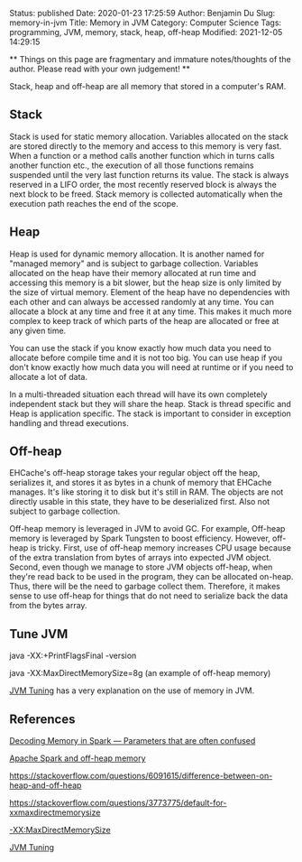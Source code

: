 Status: published
Date: 2020-01-23 17:25:59
Author: Benjamin Du
Slug: memory-in-jvm
Title: Memory in JVM
Category: Computer Science
Tags: programming, JVM, memory, stack, heap, off-heap
Modified: 2021-12-05 14:29:15

**
Things on this page are fragmentary and immature notes/thoughts of the author.
Please read with your own judgement!
**

Stack, heap and off-heap are all memory that stored in a computer's RAM.

## Stack

Stack is used for static memory allocation.
Variables allocated on the stack are stored directly to the memory 
and access to this memory is very fast.
When a function or a method calls another function which in turns calls another function etc., 
the execution of all those functions remains suspended 
until the very last function returns its value. 
The stack is always reserved in a LIFO order, 
the most recently reserved block is always the next block to be freed. 
Stack memory is collected automatically when the execution path reaches the end of the scope.


## Heap

Heap is used for dynamic memory allocation.
It is another named for "managed memory" and is subject to garbage collection.
Variables allocated on the heap have their memory allocated at run time and accessing this memory is a bit slower, 
but the heap size is only limited by the size of virtual memory. 
Element of the heap have no dependencies with each other and can always be accessed randomly at any time. 
You can allocate a block at any time and free it at any time. 
This makes it much more complex to keep track of which parts of the heap are allocated or free at any given time.


You can use the stack if you know exactly how much data you need to allocate 
before compile time and it is not too big. 
You can use heap if you don't know exactly how much data you will need at runtime or if you need to allocate a lot of data.


In a multi-threaded situation each thread will have its own completely independent stack 
but they will share the heap. 
Stack is thread specific and Heap is application specific. 
The stack is important to consider in exception handling and thread executions.

## Off-heap

EHCache's off-heap storage takes your regular object off the heap, serializes it, and stores it as bytes in a chunk of memory that EHCache manages. 
It's like storing it to disk but it's still in RAM. 
The objects are not directly usable in this state, they have to be deserialized first. Also not subject to garbage collection.

Off-heap memory is leveraged in JVM to avoid GC.
For example,
Off-heap memory is leveraged by Spark Tungsten to boost efficiency.
However, 
off-heap is tricky.
First,
use of off-heap memory increases CPU usage because of the extra translation from bytes of arrays into expected JVM object. 
Second, 
even though we manage to store JVM objects off-heap, 
when they're read back to be used in the program, 
they can be allocated on-heap. 
Thus, there will be the need to garbage collect them. 
Therefore, 
it makes sense to use off-heap for things that do not need to serialize back the data from the bytes array.

## Tune JVM 

java -XX:+PrintFlagsFinal -version

java -XX:MaxDirectMemorySize=8g (an example of off-heap memory)

[JVM Tuning](https://docs.gigaspaces.com/latest/production/production-jvm-tuning.html)
has a very explanation on the use of memory in JVM.


## References

[Decoding Memory in Spark — Parameters that are often confused](https://medium.com/walmartglobaltech/decoding-memory-in-spark-parameters-that-are-often-confused-c11be7488a24)

[Apache Spark and off-heap memory](https://www.waitingforcode.com/apache-spark/apache-spark-off-heap-memory/read#off-heap_memory_and_Project_Tungsten)

https://stackoverflow.com/questions/6091615/difference-between-on-heap-and-off-heap

https://stackoverflow.com/questions/3773775/default-for-xxmaxdirectmemorysize

[-XX:MaxDirectMemorySize](https://www.eclipse.org/openj9/docs/xxmaxdirectmemorysize/)

[JVM Tuning](https://docs.gigaspaces.com/latest/production/production-jvm-tuning.html)